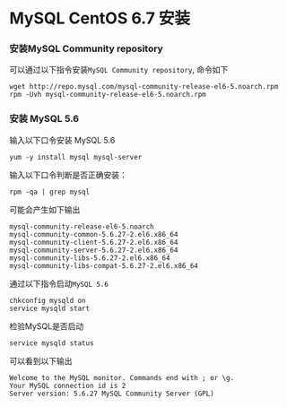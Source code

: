 # MySQL CentOS 6.7 安装

### 安装MySQL Community repository

可以通过以下指令安装`MySQL Community repository`, 命令如下

```
wget http://repo.mysql.com/mysql-community-release-el6-5.noarch.rpm
rpm -Uvh mysql-community-release-el6-5.noarch.rpm
```

### 安装 MySQL 5.6

输入以下口令安装 MySQL 5.6

```
yum -y install mysql mysql-server
```
输入以下口令判断是否正确安装： 

```
rpm -qa | grep mysql
```

可能会产生如下输出

```
mysql-community-release-el6-5.noarch
mysql-community-common-5.6.27-2.el6.x86_64
mysql-community-client-5.6.27-2.el6.x86_64
mysql-community-server-5.6.27-2.el6.x86_64
mysql-community-libs-5.6.27-2.el6.x86_64
mysql-community-libs-compat-5.6.27-2.el6.x86_64
```

通过以下指令启动`MySQL 5.6`

```
chkconfig mysqld on
service mysqld start
```

检验MySQL是否启动

```
service mysqld status
```

可以看到以下输出

```
Welcome to the MySQL monitor. Commands end with ; or \g.
Your MySQL connection id is 2
Server version: 5.6.27 MySQL Community Server (GPL)
```